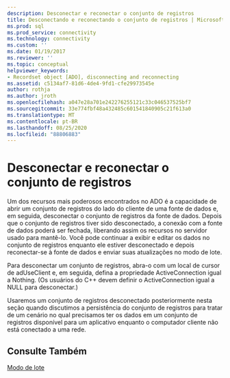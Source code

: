 ```yaml
---
description: Desconectar e reconectar o conjunto de registros
title: Desconectando e reconectando o conjunto de registros | Microsoft Docs
ms.prod: sql
ms.prod_service: connectivity
ms.technology: connectivity
ms.custom: ''
ms.date: 01/19/2017
ms.reviewer: ''
ms.topic: conceptual
helpviewer_keywords:
- Recordset object [ADO], disconnecting and reconnecting
ms.assetid: c5134af7-81d6-4de4-9fd1-cfe29973545e
author: rothja
ms.author: jroth
ms.openlocfilehash: a047e28a701e242276255121c33c046537525bf7
ms.sourcegitcommit: 33e774fbf48a432485c601541840905c21f613a0
ms.translationtype: MT
ms.contentlocale: pt-BR
ms.lasthandoff: 08/25/2020
ms.locfileid: "88806883"
---
```

# <a name="disconnecting-and-reconnecting-the-recordset"></a>Desconectar e reconectar o conjunto de registros
Um dos recursos mais poderosos encontrados no ADO é a capacidade de abrir um conjunto de registros do lado do cliente de uma fonte de dados e, em seguida, desconectar o conjunto de registros da fonte de dados. Depois que o conjunto de registros tiver sido desconectado, a conexão com a fonte de dados poderá ser fechada, liberando assim os recursos no servidor usado para mantê-lo. Você pode continuar a exibir e editar os dados no conjunto de registros enquanto ele estiver desconectado e depois reconectar-se à fonte de dados e enviar suas atualizações no modo de lote.  
  
 Para desconectar um conjunto de registros, abra-o com um local de cursor de adUseClient e, em seguida, defina a propriedade ActiveConnection igual a Nothing. (Os usuários do C++ devem definir o ActiveConnection igual a NULL para desconectar.)  
  
 Usaremos um conjunto de registros desconectado posteriormente nesta seção quando discutimos a persistência do conjunto de registros para tratar de um cenário no qual precisamos ter os dados em um conjunto de registros disponível para um aplicativo enquanto o computador cliente não está conectado a uma rede.  
  
## <a name="see-also"></a>Consulte Também  
 [Modo de lote](./batch-mode.md)